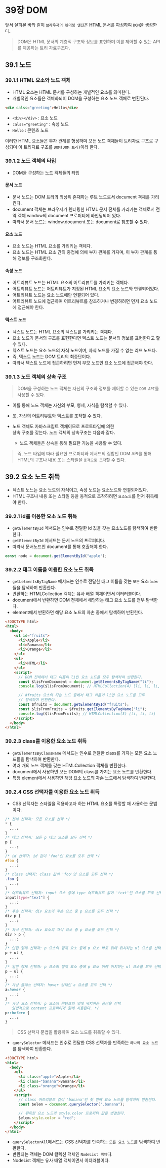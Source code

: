 # 39장 DOM

앞서 살펴본 바와 같이 `브라우저의 렌더링 엔진`은 HTML 문서를 파싱하여 `DOM`을 생성한다.

> DOM은 HTML 문서의 계층적 구조와 정보를 표현하며 이를 제어할 수 있는 API를 제공하는 트리 자료구조다.

## 39.1 노드

### 39.1.1 HTML 요소와 노드 객체

- HTML 요소는 HTML 문서를 구성하는 개별적인 요소를 의미한다.
- 개별적인 요소들은 객체화되어 DOM을 구성하는 요소 노드 객체로 변환된다.

```html
<div calss="greeting">Hello</div>
```

- `<div></div>` : 요소 노드
- `calss="greeting"` : 속성 노드
- `Hello` : 콘텐츠 노드

이러한 HTML 요소들은 부자 관계를 형성하며 모든 노드 객체들이 트리자료 구조로 구성되며 이 트리자료 구조를 `DOM(DOM 트리)`이라 한다.

### 39.1.2 노드 객체의 타입

- DOM을 구성하는 노드 객체들의 타입

#### 문서 노드

- 문서 노드는 DOM 트리의 최상위 존재하는 루트 노드로서 document 객체를 가리킨다.
- document 객체는 브라우저가 렌더링한 HTML 문서 전체를 가리키는 객체로서 전역 객체 window의 document 프로퍼티에 바인딩되어 있다.
- 따라서 문서 노드는 window.document 또는 document로 참조할 수 있다.

#### 요소 노드

- 요소 노드는 HTML 요소를 가리키는 객체다.
- 요소 노드는 HTML 요소 간의 중첩에 의해 부자 관계를 가지며, 이 부자 관계를 통해 정보를 구조화한다.

#### 속성 노드

- 어트리뷰트 노드는 HTML 요소의 어트리뷰트를 가리키는 객체다.
- 어트리뷰트 노드는 어트리뷰트가 지정된 HTML 요소의 요소 노드와 연결되어있다.
- 어트리뷰트 노드는 요소 노드에만 연결되어 있다.
- 어트리뷰트 노드에 접근하여 어트리뷰트를 참조하거나 변경하려면 먼저 요소 노드에 접근해야 한다.

#### 텍스트 노드

- 텍스트 노드는 HTML 요소의 텍스트를 가리키는 객체다.
- 요소 노드가 문서의 구조를 표현한다면 텍스트 노드는 문서의 정보를 표현한다고 할 수 있다.
- 텍스트 노드는 요소 노드의 자식 노드이며, 자식 노드를 가질 수 없는 리프 노드다.
- 즉, 텍스트 노드는 DOM 트리의 최종단이다.
- 따라서 텍스트 노드에 접근하려면 먼저 부모 노드인 요소 노드에 접근해야 한다.

### 39.1.3 노드 객체의 상속 구조

> DOM을 구성하는 노드 객체는 자신의 구조와 정보를 제어할 수 있는 `DOM API`를 사용할 수 있다.

- 이를 통해 노드 객체는 자신의 부모, 형제, 자식을 탐색할 수 있다.
- 또, 자신의 어트리뷰트와 텍스트를 조작할 수 있다.
- 노드 객체도 자바스크립트 객체이므로 프로토타입에 의한  
  상속 구조를 갖는다. 노드 객체의 상속구조는 다음과 같다.

  - 노드 객체들은 상속을 통해 필요한 기능을 사용할 수 있다.

> 즉, 노드 타입에 따라 필요한 프로퍼티와 메서드의 집합인 DOM API를 통해 HTML의 구조나 내용 또는 스타일을 `동적으로 조작`할 수 있다.

## 39.2 요소 노드 취득

- 텍스트 노느는 요소 노드의 자식이고, 속성 노드는 요소노드와 연결되어있다.
- HTML 구조나 내용 또는 스타일 등을 동적으로 조작하려면 `요소노드`를 먼저 취득해야 한다.

### 39.2.1 id를 이용한 요소 노드 취득

- `getElementById` 메서드는 인수로 전달한 id 값을 갖는 요소노드를 탐색하여 반환한다.
- `getElementById` 메서드는 문서 노드의 프로퍼티다.
- 따라서 문서노드인 document를 통해 호출해야 한다.

```js
const node = document.getElementById("apple");
```

### 39.2.2 태그 이름을 이용한 요소 노드 취득

- `getLelmentsByTagName` 메서드는 인수로 전달한 태그 이름을 갖는 `모든` 요소 노드들을 탐색하며 반환한다.
- 반환하는 HTMLCollection 객체는 유사 배열 객체이면서 이터러블이다.
- document에서 반환하면 DOM 전체에서 해당하는 태그 요소 노드를 전부 탐색한다.
- element에서 반환하면 해당 요소 노드의 자손 중에서 탐색하여 반환한다.

```html
<!DOCTYPE html>
<html>
  <body>
    <ul id="fruits">
      <li>Apple</li>
      <li>Banana</li>
      <li>Orange</li>
    </ul>
    <ul>
      <li>HTML</li>
    </ul>
    <script>
      // DOM 전체에서 태그 이름이 li인 요소 노드를 모두 탐색하여 반환한다.
      const $lisFromDocument = document.getElementsByTagName("li");
      console.log($lisFromDocument); // HTMLCollection(4) [li, li, li, li]

      // #fruits 요소의 자손 노드 중에서 태그 이름이 li인 요소 노드를 모두
      // 탐색하여 반환한다.
      const $fruits = document.getElementById("fruits");
      const $lisFromFruits = $fruits.getElementsByTagName("li");
      console.log($lisFromFruits); // HTMLCollection(3) [li, li, li]
    </script>
  </body>
</html>
```

### 39.2.3 class를 이용한 요소 노드 취득

- `getElementsByClassName` 메서드는 인수로 전달한 class를 가지는 모든 요소 노드들을 탐색하여 반환한다.
- 여러 개의 노드 객체를 갖는 HTMLCollection 객체를 반환한다.
- document에서 사용하면 모든 DOM의 class를 가지는 요소 노드를 반환한다.
- 특정 element에서 사용하면 해당 요소 노드의 자손 노드에서 탐색하여 반환한다.

### 39.2.4 CSS 선택자를 이용한 요소 노드 취득

- CSS 선택자는 스타일을 적용하고자 하는 HTML 요소를 특정할 때 사용하는 문법이다.

```css
/* 전체 선택자: 모든 요소를 선택 */
* {
  ...;
}
/* 태그 선택자: 모든 p 태그 요소를 모두 선택 */
p {
  ...;
}
/* id 선택자: id 값이 'foo'인 요소를 모두 선택 */
#foo {
  ...;
}
/* class 선택자: class 값이 'foo'인 요소를 모두 선택 */
.foo {
  ...;
}
/* 어트리뷰트 선택자: input 요소 중에 type 어트리뷰트 값이 'text'인 요소를 모두 선택 */
input[type="text"] {
  ...;
}
/* 후손 선택자: div 요소의 후손 요소 중 p 요소를 모두 선택 */
div p {
  ...;
}
/* 자식 선택자: div 요소의 자식 요소 중 p 요소를 모두 선택 */
div > p {
  ...;
}
/* 인접 형제 선택자: p 요소의 형제 요소 중에 p 요소 바로 뒤에 위치하는 ul 요소를 선택 */
p + ul {
  ...;
}
/* 일반 형제 선택자: p 요소의 형제 요소 중에 p 요소 뒤에 위치하는 ul 요소를 모두 선택 */
p ~ ul {
  ...;
}
/* 가상 클래스 선택자: hover 상태인 a 요소를 모두 선택 */
a:hover {
  ...;
}
/* 가상 요소 선택자: p 요소의 콘텐츠의 앞에 위치하는 공간을 선택
   일반적으로 content 프로퍼티와 함께 사용된다. */
p::before {
  ...;
}
```

> CSS 선택자 문법을 활용하여 요소 노드를 취득할 수 있다.

- `querySelector` 메서드는 인수로 전달한 CSS 선택자를 만족하는 `하나의 요소 노드`를 탐색하여 반환한다.

```html
<!DOCTYPE html>
<html>
  <body>
    <ul>
      <li class="apple">Apple</li>
      <li class="banana">Banana</li>
      <li class="orange">Orange</li>
    </ul>
    <script>
      // class 어트리뷰트 값이 'banana'인 첫 번째 요소 노드를 탐색하여 반환한다.
      const $elem = document.querySelector(".banana");

      // 취득한 요소 노드의 style.color 프로퍼티 값을 변경한다.
      $elem.style.color = "red";
    </script>
  </body>
</html>
```

- `querySelectorAll`메서드는 CSS 선택자를 만족하는 `모든 요소 노드`를 탐색하여 반환한다.
- 반환되는 객체는 DOM 컬렉션 객체인 `NodeList 객체`다.
- NodeList 객체는 유사 배열 객체이면서 이터러블이다.
